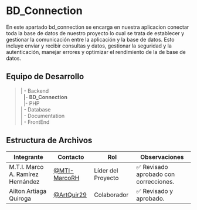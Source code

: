 # BD_Connection

En este apartado bd_connection se encarga en nuestra aplicacion conectar toda la base de datos de nuestro proyecto lo cual se trata de establecer y gestionar la comunicación entre la aplicación y la base de datos. Esto incluye enviar y recibir consultas y datos, gestionar la seguridad y la autenticación, manejar errores y optimizar el rendimiento de la de base de datos.

## Equipo de Desarrollo
>| - Backend <br>
>&nbsp;&nbsp;**|- BD_Connection**<br>
>&nbsp;&nbsp;|- PHP<br>
>| - Database<br>
>| - Documentation<br>
>| - FrontEnd


## Estructura de Archivos
|Integrante|Contacto|Rol|Observaciones|
|------------|--------|---|---|
|M.T.I. Marco A. Ramírez Hernández|[@MTI-MarcoRH](https://github.com/MTI-MarcoRH)| Líder del Proyecto| ✅ Revisado aprobado con correcciones.|
|Ailton Artiaga Quiroga|[@ArtQuir29](https://github.com/ArtQuir29)|Colaborador|✅ Revisado y aprobado.|